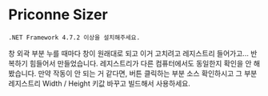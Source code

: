 # Priconne Sizer

`.NET Framework 4.7.2 이상을 설치해주세요.`

창 외곽 부분 누를 때마다 창이 원래대로 되고 이거 고치려고 레지스트리 들어가고... 반복하기 힘들어서 만들었습니다.
레지스트리가 다른 컴퓨터에서도 동일한지 확인을 안 해봤습니다. 만약 작동이 안 되는 거 같다면, 
버튼 클릭하는 부분 소스 확인하시고 그 부분 레지스트리 Width / Height 키값 바꾸고 빌드해서 사용하세요.
